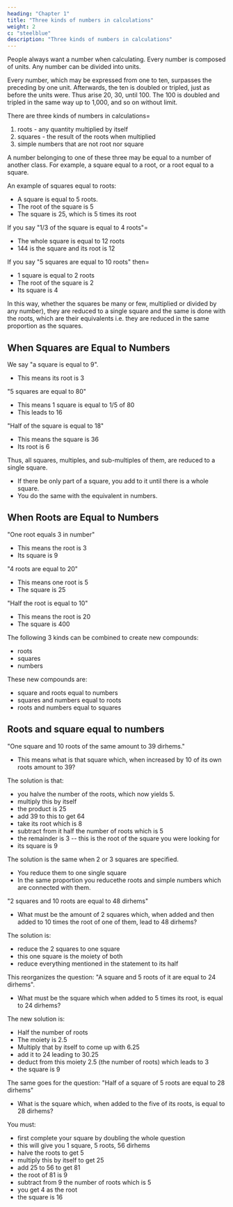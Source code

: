 ```yaml
---
heading: "Chapter 1"
title: "Three kinds of numbers in calculations"
weight: 2
c: "steelblue"
description: "Three kinds of numbers in calculations"
---
```


<!-- THE ALGEBRA OF MOHAMMED BEN MUSA

EDITED AND TRANSLATED FREDERIC ROSEN. LONDON= 
 -->


<!-- COMPENDIUM ON CALCULATING BY COMPLETION AND REDUCTION, -->

People always want a number when calculating. Every number is composed of units. Any number can be divided into units. 

Every number, which may be expressed from one to ten, surpasses the preceding by one unit. Afterwards, the ten is doubled or tripled, just as before the units were. Thus arise 20, 30, until 100. The 100 is doubled and tripled in the same way up to 1,000, and so on without limit. 

There are three kinds of numbers in calculations= 

1. roots - any quantity multiplied by itself
2. squares - the result of the roots when multiplied
3. simple numbers that are not root nor square

A number belonging to one of these three may be equal to a number of another class. For example, a square equal to a root, or a root equal to a square.  

An example of squares equal to roots:
- A square is equal to 5 roots.
- The root of the square is 5
- The square is 25, which is 5 times its root

If you say "1/3 of the square is equal to 4 roots"= 
- The whole square is equal to 12 roots
- 144 is the square and its root is 12

If you say "5 squares are equal to 10 roots" then= 
- 1 square is equal to 2 roots
- The root of the square is 2
- Its square is 4



In this way, whether the squares be many or few, multiplied or divided by any number), they are reduced to a single square and the same is done with the roots, which are their equivalents i.e. they are reduced in the same proportion as the squares.


## When Squares are Equal to Numbers

We say "a square is equal to 9". 
- This means its root is 3

"5 squares are equal to 80"
- This means 1 square is equal to 1/5 of 80
- This leads to 16

"Half of the square is equal to 18"
- This means the square is 36
- Its root is 6

Thus, all squares, multiples, and sub-multiples of them, are reduced to a single square.
- If there be only part of a square, you add to it until there is a whole square. 
- You do the same with the equivalent in numbers.


## When Roots are Equal to Numbers

"One root equals 3 in number"
- This means the root is 3
- Its square is 9

"4 roots are equal to 20"
- This means one root is 5
- The square is 25 

"Half the root is equal to 10"
- This means the root is 20
- The square is 400

The following 3 kinds can be combined to create new compounds:
- roots
- squares
- numbers

These new compounds are:
- square and roots equal to numbers
- squares and numbers equal to roots
- roots and numbers equal to squares


## Roots and square equal to numbers

"One square and 10 roots of the same amount to 39 dirhems."
- This means what is that square which, when increased by 10 of its own roots amount to 39?


The solution is that:
- you halve the number of the roots, which now  yields 5. 
- multiply this by itself
- the product is 25
- add 39 to this to get 64
- take its root which is 8
- subtract from it half the number of roots which is 5
- the remainder is 3 -- this is the root of the square you were looking for
- its square is 9

<!-- > Here, Musa identifies the pain point as the `10 * root` which is not squared. So he halves its instances then squares those instances. He then adds those squared instances to the total instances, then gets its root. Then he subtracts that root from the half of those instances, to get the real root.   

The Superphysics notation is 1: `(root * root) + (10 * root) :: 39` 

> 2: `10 / 2 :: 5`

> 3: `5 * 5 :: 25`

> 4: `25 + 39 :: 64`

> 5: `√64 :: 8`

> 6: `√64 :: 8` -->

The solution is the same when 2 or 3 squares are specified. 
- You reduce them to one single square
- In the same proportion you reducethe roots and simple numbers which are connected with them.


"2 squares and 10 roots are equal to 48 dirhems"
- What must be the amount of 2 squares which, when added and then added to 10 times the root of one of them, lead to 48 dirhems?

The solution is:
- reduce the 2 squares to one square
- this one square is the moiety of both
- reduce everything mentioned in the statement to its half 

This reorganizes the question: "A square and 5 roots of it are equal to 24 dirhems".
- What must be the square which when added to 5 times its root, is equal to 24 dirhems? 

The new solution is:
- Half the number of roots
- The moiety is 2.5
- Multiply that by itself to come up with 6.25
- add it to 24 leading to 30.25
- deduct from this moiety 2.5 (the number of roots) which leads to 3
- the square is 9

The same goes for the question: "Half of a square of 5 roots are equal to 28 dirhems"
- What is the square which, when added to the five of its roots, is equal to 28 dirhems?

You must:
- first complete your square by doubling the whole question
- this will give you 1 square, 5 roots, 56 dirhems
- halve the roots to get 5
- multiply this by itself to get 25
- add 25 to 56 to get 81
- the root of 81 is 9
- subtract from 9 the number of roots which is 5
- you get 4 as the root
- the square is 16


